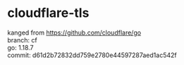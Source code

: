 # cloudflare-tls

kanged from https://github.com/cloudflare/go  
branch: cf  
go: 1.18.7  
commit: d61d2b72832dd759e2780e44597287aed1ac542f